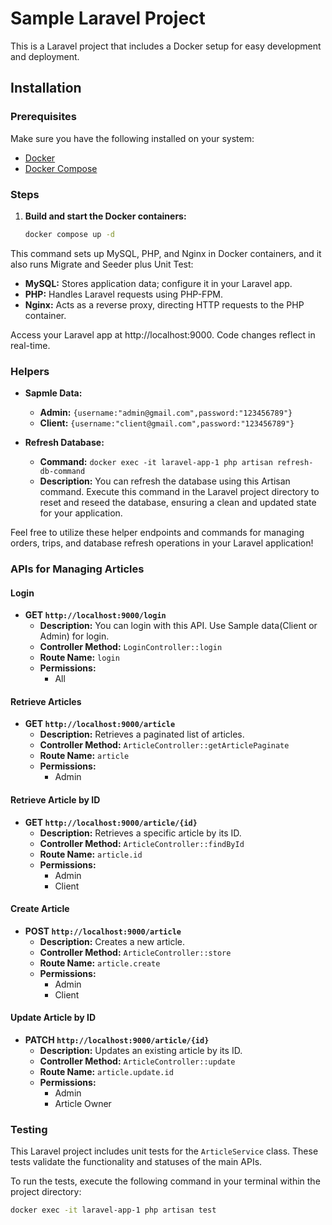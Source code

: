 # Sample Laravel Project

This is a Laravel project that includes a Docker setup for easy development and deployment.

## Installation

### Prerequisites

Make sure you have the following installed on your system:

- [Docker](https://www.docker.com/)
- [Docker Compose](https://docs.docker.com/compose/install/)

### Steps

1. **Build and start the Docker containers:**

   ```bash
   docker compose up -d
   ```
This command sets up MySQL, PHP, and Nginx in Docker containers, and it also runs Migrate and Seeder plus Unit Test:
- **MySQL:** Stores application data; configure it in your Laravel app.
- **PHP:** Handles Laravel requests using PHP-FPM.
- **Nginx:** Acts as a reverse proxy, directing HTTP requests to the PHP container.

Access your Laravel app at http://localhost:9000. Code changes reflect in real-time.

### Helpers

- **Sapmle Data:**
    - **Admin:** `{username:"admin@gmail.com",password:"123456789"}`
    - **Client:** `{username:"client@gmail.com",password:"123456789"}`

- **Refresh Database:**
    - **Command:** `docker exec -it laravel-app-1 php artisan refresh-db-command`
    - **Description:** You can refresh the database using this Artisan command. Execute this command in the Laravel project directory to reset and reseed the database, ensuring a clean and updated state for your application.

Feel free to utilize these helper endpoints and commands for managing orders, trips, and database refresh operations in your Laravel application!

### APIs for Managing Articles

#### Login

- **GET `http://localhost:9000/login`**
    - **Description:** You can login with this API. Use Sample data(Client or Admin) for login.
    - **Controller Method:** `LoginController::login`
    - **Route Name:** `login`
    - **Permissions:**
        - All

#### Retrieve Articles

- **GET `http://localhost:9000/article`**
    - **Description:** Retrieves a paginated list of articles.
    - **Controller Method:** `ArticleController::getArticlePaginate`
    - **Route Name:** `article`
    - **Permissions:**
        - Admin

#### Retrieve Article by ID

- **GET `http://localhost:9000/article/{id}`**
    - **Description:** Retrieves a specific article by its ID.
    - **Controller Method:** `ArticleController::findById`
    - **Route Name:** `article.id`
    - **Permissions:**
        - Admin
        - Client

#### Create Article

- **POST `http://localhost:9000/article`**
    - **Description:** Creates a new article.
    - **Controller Method:** `ArticleController::store`
    - **Route Name:** `article.create`
    - **Permissions:**
        - Admin
        - Client

#### Update Article by ID

- **PATCH `http://localhost:9000/article/{id}`**
    - **Description:** Updates an existing article by its ID.
    - **Controller Method:** `ArticleController::update`
    - **Route Name:** `article.update.id`
    - **Permissions:**
        - Admin
        - Article Owner


### Testing

This Laravel project includes unit tests for the `ArticleService` class. These tests validate the functionality and statuses of the main APIs.

To run the tests, execute the following command in your terminal within the project directory:

```bash
docker exec -it laravel-app-1 php artisan test
```







